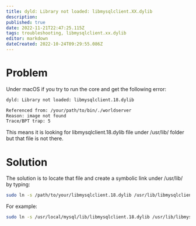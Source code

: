 ```yaml
---
title: dyld: Library not loaded: libmysqlclient.XX.dylib
description: 
published: true
date: 2022-11-21T22:47:25.115Z
tags: troubleshooting, libmysqlclient.xx.dylib
editor: markdown
dateCreated: 2022-10-24T09:29:55.086Z
---
```


# Problem
Under macOS if you try to run the core and get the following error:

```bash
dyld: Library not loaded: libmysqlclient.18.dylib

Referenced from: /your/path/to/bin/./worldserver
Reason: image not found
Trace/BPT trap: 5
```

This means it is looking for libmysqlclient.18.dylib file under /usr/lib/ folder but that file is not there.

# Solution
The solution is to locate that file and create a symbolic link under /usr/lib/ by typing:

```bash
sudo ln -s /path/to/your/libmysqlclient.18.dylib /usr/lib/libmysqlclient.18.dylib
```

For example:

```bash
sudo ln -s /usr/local/mysql/lib/libmysqlclient.18.dylib /usr/lib/libmysqlclient.18.dylib
```
